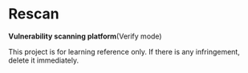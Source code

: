 # Rescan
**Vulnerability scanning platform**(Verify mode)<br>

This project is for learning reference only.
If there is any infringement, delete it immediately.<br>

